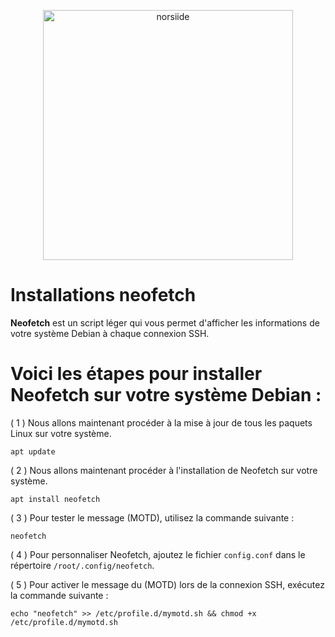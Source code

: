 <p align="center"><img src="https://images-wixmp-ed30a86b8c4ca887773594c2.wixmp.com/f/95d310f0-6f85-47a0-8505-5bfc957ed12d/deq182n-cbb285b5-3371-41fc-bdbf-dee0006b44fa.jpg?token=eyJ0eXAiOiJKV1QiLCJhbGciOiJIUzI1NiJ9.eyJzdWIiOiJ1cm46YXBwOjdlMGQxODg5ODIyNjQzNzNhNWYwZDQxNWVhMGQyNmUwIiwiaXNzIjoidXJuOmFwcDo3ZTBkMTg4OTgyMjY0MzczYTVmMGQ0MTVlYTBkMjZlMCIsIm9iaiI6W1t7InBhdGgiOiJcL2ZcLzk1ZDMxMGYwLTZmODUtNDdhMC04NTA1LTViZmM5NTdlZDEyZFwvZGVxMTgybi1jYmIyODViNS0zMzcxLTQxZmMtYmRiZi1kZWUwMDA2YjQ0ZmEuanBnIn1dXSwiYXVkIjpbInVybjpzZXJ2aWNlOmZpbGUuZG93bmxvYWQiXX0.jgpGTb-2psAhVd95pZ5WME4PBpYtJIYQHo_UuIIeuvE" width="400" alt="norsiide"></p>

# Installations neofetch

**Neofetch** est un script léger qui vous permet d'afficher les informations de votre système Debian à chaque connexion SSH.

# Voici les étapes pour installer Neofetch sur votre système Debian :

( 1 ) Nous allons maintenant procéder à la mise à jour de tous les paquets Linux sur votre système.
```
apt update
```

( 2 ) Nous allons maintenant procéder à l'installation de Neofetch sur votre système.
 
```
apt install neofetch
```
( 3 ) Pour tester le message (MOTD), utilisez la commande suivante :
 
```
neofetch
```
( 4 ) Pour personnaliser Neofetch, ajoutez le fichier `config.conf` dans le répertoire  `/root/.config/neofetch`.

( 5 ) Pour activer le message du (MOTD) lors de la connexion SSH, exécutez la commande suivante :
 
```
echo "neofetch" >> /etc/profile.d/mymotd.sh && chmod +x /etc/profile.d/mymotd.sh
```

